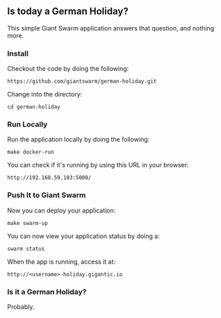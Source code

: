 ## Is today a German Holiday?
This simple Giant Swarm application answers that question, and nothing more.

### Install
Checkout the code by doing the following:

    https://github.com/giantswarm/german-holiday.git
    
Change into the directory:

    cd german-holiday
    
### Run Locally
Run the application locally by doing the following:

    make docker-run
    
You can check if it's running by using this URL in your browser:

    http://192.168.59.103:5000/
    
### Push It to Giant Swarm
Now you can deploy your application:

    make swarm-up
    
You can now view your application status by doing a:

    swarm status
    
When the app is running, access it at:

    http://<username>-holiday.gigantic.io
    
### Is it a German Holiday?
Probably.
